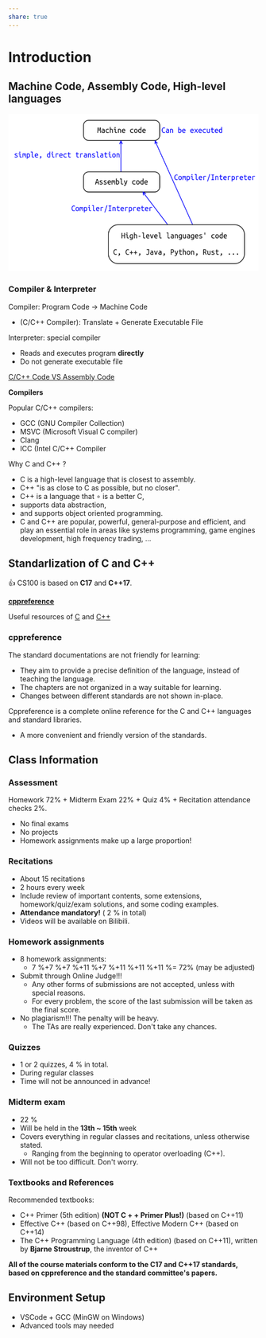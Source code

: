 ```yaml
---
share: true
---
```


# Introduction

## Machine Code, Assembly Code, High-level languages

![../res/Pasted image 20240226082842.png](../res/Pasted%20image%2020240226082842.png)

### Compiler & Interpreter

Compiler: Program Code -> Machine Code

- (C/C++ Compiler): Translate + Generate Executable File

Interpreter: special compiler

- Reads and executes program **directly**
- Do not generate executable file

[C/C++ Code VS Assembly Code](https://godbolt.org/z/4zWKhvd1P)

**Compilers**

Popular C/C++ compilers:
- GCC (GNU Compiler Collection)
- MSVC (Microsoft Visual C compiler)
- Clang
- ICC (Intel C/C++ Compiler

Why C and C++ ?
- C is a high-level language that is closest to assembly.
- C++ "is as close to C as possible, but no closer".
- C++ is a language that
$\circ$ is a better C,
- supports data abstraction,
- and supports object oriented programming.
- C and C++ are popular, powerful, general-purpose and efficient, and play an essential role in areas like systems programming, game engines development, high frequency trading, ...

## Standarlization of C and C++

👍 CS100 is based on **C17** and **C++17**.

[**cppreference**](https://www.cppreference.com)

Useful resources of [C](https://en.cppreference.com/w/c/links) and [C++](https://en.cppreference.com/w/c/links)

### cppreference

The standard documentations are not friendly for learning:

- They aim to provide a precise definition of the language, instead of teaching the language.
- The chapters are not organized in a way suitable for learning.
- Changes between different standards are not shown in-place.

Cppreference is a complete online reference for the C and C++ languages and standard libraries.

- A more convenient and friendly version of the standards.

## Class Information

### Assessment

Homework 72\% + Midterm Exam 22\% + Quiz 4\% + Recitation attendance checks 2\%.

- No final exams
- No projects
- Homework assignments make up a large proportion!

### Recitations

- About 15 recitations
- 2 hours every week
- Include review of important contents, some extensions, homework/quiz/exam solutions, and some coding examples.
- **Attendance mandatory!** ( 2 \% in total)
- Videos will be available on Bilibili.

### Homework assignments

- 8 homework assignments:
	-  7 \%+7 \%+7 \%+11 \%+7 \%+11 \%+11 \%+11 \%= 72\% (may be adjusted)
- Submit through Online Judge!!!
	- Any other forms of submissions are not accepted, unless with special reasons.
	- For every problem, the score of the last submission will be taken as the final score.
- No plagiarism!!! The penalty will be heavy.
	- The TAs are really experienced. Don't take any chances.

### Quizzes

- 1 or 2 quizzes, 4 \% in total.
- During regular classes
- Time will not be announced in advance!

### Midterm exam

- 22 \%
- Will be held in the **13th ~ 15th** week
- Covers everything in regular classes and recitations, unless otherwise stated.
	- Ranging from the beginning to operator overloading (C++).
- Will not be too difficult. Don't worry.

### Textbooks and References

Recommended textbooks:

- C++ Primer (5th edition) **(NOT C + + Primer Plus!)** (based on C++11)
- Effective C++ (based on C++98), Effective Modern C++ (based on C++14)
- The C++ Programming Language (4th edition) (based on C++11), written by **Bjarne Stroustrup**, the inventor of C++

**All of the course materials conform to the C17 and C++17 standards, based on cppreference and the standard committee's papers.**

## Environment Setup

- VSCode + GCC (MinGW on Windows)
- Advanced tools may needed